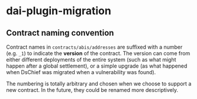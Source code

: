 # dai-plugin-migration

## Contract naming convention

Contract names in `contracts/abis/addresses` are suffixed with a number (e.g. `_1`) to
indicate the **version** of the contract. The version can come from either different
deployments of the entire system (such as what might happen after a global settlement),
or a simple upgrade (as what happened when DsChief was migrated when a vulnerability was found).

The numbering is totally arbitrary and chosen when we choose to support a new contract. In the future,
they could be renamed more descriptively.
